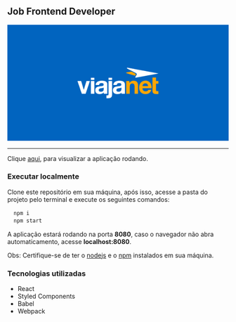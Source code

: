 ## Job Frontend Developer

[![Thumbnail Viajanet](/thumbnail.png)](https://hugo-cardoso.github.io/viajanet-test)

---

Clique [aqui](https://hugo-cardoso.github.io/viajanet-test), para visualizar a aplicação rodando.

### Executar localmente

Clone este repositório em sua máquina, após isso, acesse a pasta do projeto pelo terminal e execute os seguintes comandos:
```bash
  npm i
  npm start
```
A aplicação estará rodando na porta **8080**, caso o navegador não abra automaticamento, acesse **localhost:8080**.

Obs: Certifique-se de ter o [nodejs](https://nodejs.org/en/) e o [npm](https://www.npmjs.com/) instalados em sua máquina.

### Tecnologias utilizadas

- React
- Styled Components
- Babel
- Webpack
